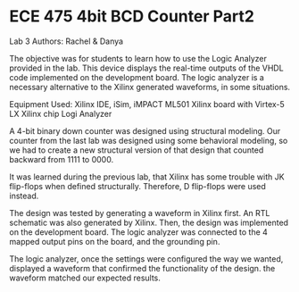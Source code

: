 # ECE 475 4bit BCD Counter Part2
Lab 3
Authors: Rachel & Danya

The objective was for students to learn how to use the Logic Analyzer provided in the lab.
This device displays the real-time outputs of the VHDL code implemented on the development board.
The logic analyzer is a necessary alternative to the Xilinx generated waveforms, in some situations.

Equipment Used:
Xilinx IDE, iSim, iMPACT
ML501 Xilinx board with Virtex-5 LX Xilinx chip
Logi Analyzer

A 4-bit binary down counter was designed using structural modeling. 
Our counter from the last lab was designed using some behavioral modeling, so we had
to create a new structural version of that design that counted backward from 1111 to 0000.

It was learned during the previous lab, that Xilinx has some trouble with JK flip-flops
when defined structurally. Therefore, D flip-flops were used instead. 

The design was tested by generating a waveform in Xilinx first.
An RTL schematic was also generated by Xilinx.
Then, the design was implemented on the development board.
The logic analyzer was connected to the 4 mapped output pins on the board, and the grounding pin.

The logic analyzer, once the settings were configured the way we wanted, displayed a waveform 
that confirmed the functionality of the design. the waveform matched our expected results.
